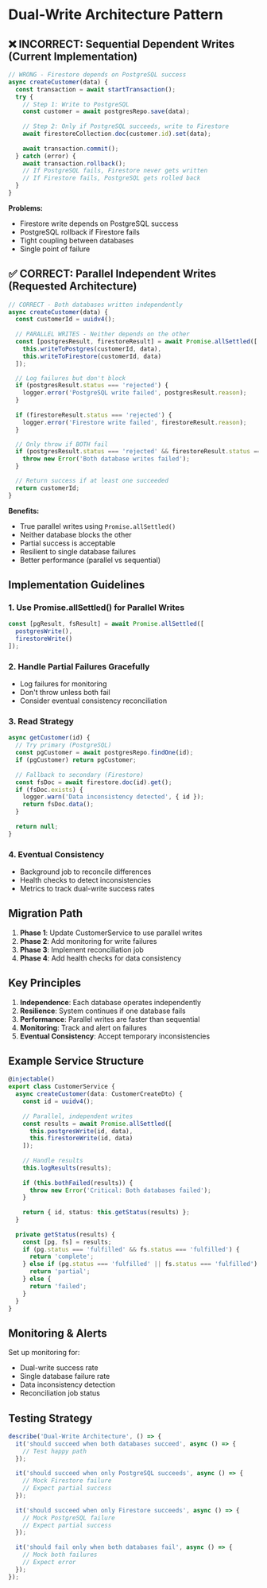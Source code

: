 # Dual-Write Architecture Pattern

## ❌ INCORRECT: Sequential Dependent Writes (Current Implementation)

```typescript
// WRONG - Firestore depends on PostgreSQL success
async createCustomer(data) {
  const transaction = await startTransaction();
  try {
    // Step 1: Write to PostgreSQL
    const customer = await postgresRepo.save(data);
    
    // Step 2: Only if PostgreSQL succeeds, write to Firestore
    await firestoreCollection.doc(customer.id).set(data);
    
    await transaction.commit();
  } catch (error) {
    await transaction.rollback();
    // If PostgreSQL fails, Firestore never gets written
    // If Firestore fails, PostgreSQL gets rolled back
  }
}
```

**Problems:**
- Firestore write depends on PostgreSQL success
- PostgreSQL rollback if Firestore fails
- Tight coupling between databases
- Single point of failure

## ✅ CORRECT: Parallel Independent Writes (Requested Architecture)

```typescript
// CORRECT - Both databases written independently
async createCustomer(data) {
  const customerId = uuidv4();
  
  // PARALLEL WRITES - Neither depends on the other
  const [postgresResult, firestoreResult] = await Promise.allSettled([
    this.writeToPostgres(customerId, data),
    this.writeToFirestore(customerId, data)
  ]);

  // Log failures but don't block
  if (postgresResult.status === 'rejected') {
    logger.error('PostgreSQL write failed', postgresResult.reason);
  }
  
  if (firestoreResult.status === 'rejected') {
    logger.error('Firestore write failed', firestoreResult.reason);
  }

  // Only throw if BOTH fail
  if (postgresResult.status === 'rejected' && firestoreResult.status === 'rejected') {
    throw new Error('Both database writes failed');
  }

  // Return success if at least one succeeded
  return customerId;
}
```

**Benefits:**
- True parallel writes using `Promise.allSettled()`
- Neither database blocks the other
- Partial success is acceptable
- Resilient to single database failures
- Better performance (parallel vs sequential)

## Implementation Guidelines

### 1. Use Promise.allSettled() for Parallel Writes
```typescript
const [pgResult, fsResult] = await Promise.allSettled([
  postgresWrite(),
  firestoreWrite()
]);
```

### 2. Handle Partial Failures Gracefully
- Log failures for monitoring
- Don't throw unless both fail
- Consider eventual consistency reconciliation

### 3. Read Strategy
```typescript
async getCustomer(id) {
  // Try primary (PostgreSQL)
  const pgCustomer = await postgresRepo.findOne(id);
  if (pgCustomer) return pgCustomer;
  
  // Fallback to secondary (Firestore)
  const fsDoc = await firestore.doc(id).get();
  if (fsDoc.exists) {
    logger.warn('Data inconsistency detected', { id });
    return fsDoc.data();
  }
  
  return null;
}
```

### 4. Eventual Consistency
- Background job to reconcile differences
- Health checks to detect inconsistencies
- Metrics to track dual-write success rates

## Migration Path

1. **Phase 1**: Update CustomerService to use parallel writes
2. **Phase 2**: Add monitoring for write failures
3. **Phase 3**: Implement reconciliation job
4. **Phase 4**: Add health checks for data consistency

## Key Principles

1. **Independence**: Each database operates independently
2. **Resilience**: System continues if one database fails
3. **Performance**: Parallel writes are faster than sequential
4. **Monitoring**: Track and alert on failures
5. **Eventual Consistency**: Accept temporary inconsistencies

## Example Service Structure

```typescript
@injectable()
export class CustomerService {
  async createCustomer(data: CustomerCreateDto) {
    const id = uuidv4();
    
    // Parallel, independent writes
    const results = await Promise.allSettled([
      this.postgresWrite(id, data),
      this.firestoreWrite(id, data)
    ]);
    
    // Handle results
    this.logResults(results);
    
    if (this.bothFailed(results)) {
      throw new Error('Critical: Both databases failed');
    }
    
    return { id, status: this.getStatus(results) };
  }
  
  private getStatus(results) {
    const [pg, fs] = results;
    if (pg.status === 'fulfilled' && fs.status === 'fulfilled') {
      return 'complete';
    } else if (pg.status === 'fulfilled' || fs.status === 'fulfilled') {
      return 'partial';
    } else {
      return 'failed';
    }
  }
}
```

## Monitoring & Alerts

Set up monitoring for:
- Dual-write success rate
- Single database failure rate
- Data inconsistency detection
- Reconciliation job status

## Testing Strategy

```typescript
describe('Dual-Write Architecture', () => {
  it('should succeed when both databases succeed', async () => {
    // Test happy path
  });
  
  it('should succeed when only PostgreSQL succeeds', async () => {
    // Mock Firestore failure
    // Expect partial success
  });
  
  it('should succeed when only Firestore succeeds', async () => {
    // Mock PostgreSQL failure
    // Expect partial success
  });
  
  it('should fail only when both databases fail', async () => {
    // Mock both failures
    // Expect error
  });
});
```